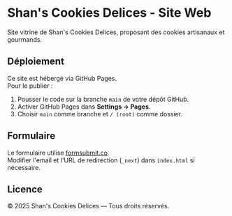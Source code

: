 # Shan's Cookies Delices - Site Web

Site vitrine de Shan's Cookies Delices, proposant des cookies artisanaux et gourmands.

## Déploiement
Ce site est hébergé via GitHub Pages.  
Pour le publier :
1. Pousser le code sur la branche `main` de votre dépôt GitHub.
2. Activer GitHub Pages dans **Settings → Pages**.
3. Choisir `main` comme branche et `/ (root)` comme dossier.

## Formulaire
Le formulaire utilise [formsubmit.co](https://formsubmit.co).  
Modifier l'email et l'URL de redirection (`_next`) dans `index.html` si nécessaire.

## Licence
© 2025 Shan's Cookies Delices — Tous droits réservés.
